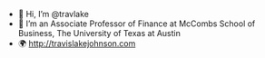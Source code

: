 - 👋 Hi, I’m @travlake
- 👀 I’m an Associate Professor of Finance at McCombs School of Business, The University of Texas at Austin
- 🌍 http://travislakejohnson.com

<!---
travlake/travlake is a ✨ special ✨ repository because its `README.md` (this file) appears on your GitHub profile.
You can click the Preview link to take a look at your changes.
--->
